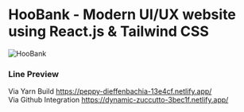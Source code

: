 # HooBank - Modern UI/UX website using React.js & Tailwind CSS

![HooBank](https://i.ibb.co/BK1Hn0x/Screenshot-2022-08-08-at-4-05-48-PM.png)


### Line Preview
Via Yarn Build
 https://peppy-dieffenbachia-13e4cf.netlify.app/
 <br>
 Via Github Integration
 https://dynamic-zuccutto-3bec1f.netlify.app/

